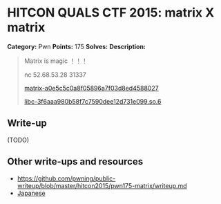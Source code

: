 # HITCON QUALS CTF 2015: matrix X matrix

**Category:** Pwn
**Points:** 175
**Solves:** 
**Description:**

> Matrix is magic ！！！
>
> nc 52.68.53.28 31337
> 
> [matrix-a0e5c5c0a8f05896a7f03d8ed4588027](matrix-a0e5c5c0a8f05896a7f03d8ed4588027)
>
> [libc-3f6aaa980b58f7c7590dee12d731e099.so.6](libc-3f6aaa980b58f7c7590dee12d731e099.so.6)


## Write-up

(TODO)

## Other write-ups and resources

* <https://github.com/pwning/public-writeup/blob/master/hitcon2015/pwn175-matrix/writeup.md>
* [Japanese](http://charo-it.hatenablog.jp/entry/2015/10/26/005554)
